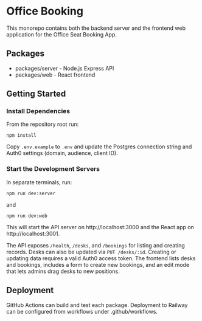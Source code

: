 # Office Booking

This monorepo contains both the backend server and the frontend web application for the Office Seat Booking App.

## Packages

- packages/server - Node.js Express API
- packages/web - React frontend

## Getting Started

### Install Dependencies

From the repository root run:

```
npm install
```

Copy `.env.example` to `.env` and update the Postgres connection string and
Auth0 settings (domain, audience, client ID).

### Start the Development Servers

In separate terminals, run:

```
npm run dev:server
```

and

```
npm run dev:web
```

This will start the API server on http://localhost:3000 and the React app on http://localhost:3001.

The API exposes `/health`, `/desks`, and `/bookings` for listing and creating records.
Desks can also be updated via `PUT /desks/:id`.
Creating or updating data requires a valid Auth0 access token.
The frontend lists desks and bookings, includes a form to create new bookings,
and an edit mode that lets admins drag desks to new positions.

## Deployment

GitHub Actions can build and test each package. Deployment to Railway can be configured from workflows under .github/workflows.
